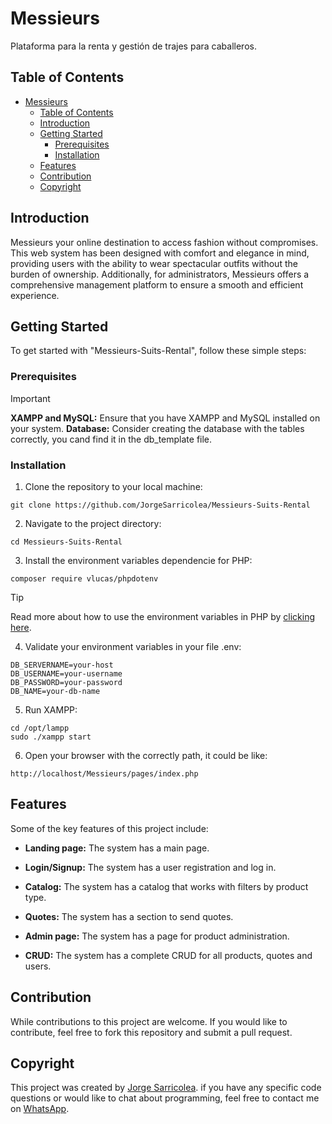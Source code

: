 # Messieurs

Plataforma para la renta y gestión de trajes para caballeros.

## Table of Contents

- [Messieurs](#messieurs)
  - [Table of Contents](#table-of-contents)
  - [Introduction](#introduction)
  - [Getting Started](#getting-started)
    - [Prerequisites](#prerequisites)
    - [Installation](#installation)
  - [Features](#features)
  - [Contribution](#contribution)
  - [Copyright](#copyright)

## Introduction

Messieurs your online destination to access fashion without compromises. This web system has been designed with comfort and elegance in mind, providing users with the ability to wear spectacular outfits without the burden of ownership. Additionally, for administrators, Messieurs offers a comprehensive management platform to ensure a smooth and efficient experience.

## Getting Started

To get started with "Messieurs-Suits-Rental", follow these simple steps:

### Prerequisites

> [!IMPORTANT]
>  **XAMPP and MySQL:** Ensure that you have XAMPP and MySQL installed on your system.
> **Database:** Consider creating the database with the tables correctly, you cand find it in the db_template file.

### Installation

1. Clone the repository to your local machine:

```
git clone https://github.com/JorgeSarricolea/Messieurs-Suits-Rental
```

2. Navigate to the project directory:

```
cd Messieurs-Suits-Rental
```

3. Install the environment variables dependencie for PHP:

```
composer require vlucas/phpdotenv
```

> [!TIP]
> Read more about how to use the environment variables in PHP by [clicking here](https://github.com/vlucas/phpdotenv).

4. Validate your environment variables in your file .env:

```
DB_SERVERNAME=your-host
DB_USERNAME=your-username
DB_PASSWORD=your-password
DB_NAME=your-db-name
```

5. Run XAMPP:

```
cd /opt/lampp
sudo ./xampp start
```

6. Open your browser with the correctly path, it could be like:

```
http://localhost/Messieurs/pages/index.php
```

## Features

Some of the key features of this project include:

- **Landing page:** The system has a main page.

- **Login/Signup:** The system has a user registration and log in.

- **Catalog:** The system has a catalog that works with filters by product type.

- **Quotes:** The system has a section to send quotes.

- **Admin page:** The system has a page for product administration.

- **CRUD:** The system has a complete CRUD for all products, quotes and users.

## Contribution

While contributions to this project are welcome. If you would like to contribute, feel free to fork this repository and submit a pull request.

## Copyright

This project was created by [Jorge Sarricolea](https://jorgesarricolea.com). if you have any specific code questions or would like to chat about programming, feel free to contact me on [WhatsApp](https://wa.me/529381095593).
